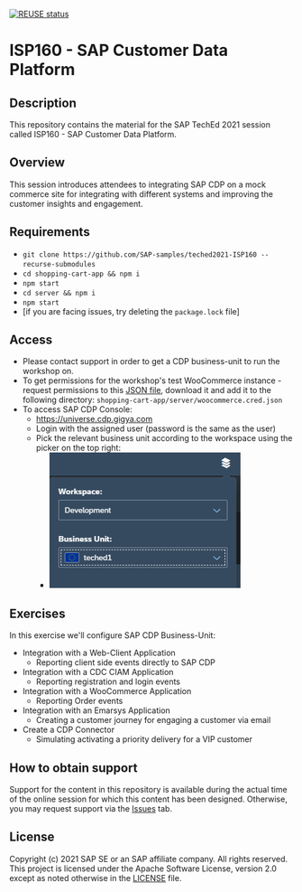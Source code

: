 [![REUSE status](https://api.reuse.software/badge/github.com/SAP-samples/teched2021-ISP160)](https://api.reuse.software/info/github.com/SAP-samples/teched2021-ISP160)

# ISP160 - SAP Customer Data Platform

## Description
This repository contains the material for the SAP TechEd 2021 session called ISP160 - SAP Customer Data Platform.  

## Overview
This session introduces attendees to integrating SAP CDP on a mock commerce site for integrating with different systems and improving the customer insights and engagement. 

## Requirements
* `git clone https://github.com/SAP-samples/teched2021-ISP160 --recurse-submodules`
* `cd shopping-cart-app && npm i`
* `npm start`
* `cd server && npm i`
* `npm start`
* [if you are facing issues, try deleting the `package.lock` file]

## Access
* Please contact support in order to get a CDP business-unit to run the workshop on.
* To get permissions for the workshop's test WooCommerce instance - request permissions to this [JSON file](https://sap.sharepoint.com/teams/CDP-Development/_layouts/15/download.aspx?UniqueId=e373a5bf3d9c46968a7ef05689bf47d5&e=CAknCV), download it and add it to the following directory: `shopping-cart-app/server/woocommerce.cred.json`
* To access SAP CDP Console: 
  * https://universe.cdp.gigya.com
  * Login with the assigned user (password is the same as the user)
  * Pick the relevant business unit according to the workspace using the picker on the top right:
    * ![](assets/picker.png)

## Exercises
In this exercise we'll configure SAP CDP Business-Unit:
* Integration with a Web-Client Application
  * Reporting client side events directly to SAP CDP
* Integration with a CDC CIAM Application
  * Reporting registration and login events
* Integration with a WooCommerce Application
  * Reporting Order events
* Integration with an Emarsys Application
  * Creating a customer journey for engaging a customer via email
* Create a CDP Connector
  * Simulating activating a priority delivery for a VIP customer
 

## How to obtain support

Support for the content in this repository is available during the actual time of the online session for which this content has been designed. Otherwise, you may request support via the [Issues](../../issues) tab.

## License
Copyright (c) 2021 SAP SE or an SAP affiliate company. All rights reserved. This project is licensed under the Apache Software License, version 2.0 except as noted otherwise in the [LICENSE](LICENSES/Apache-2.0.txt) file.
